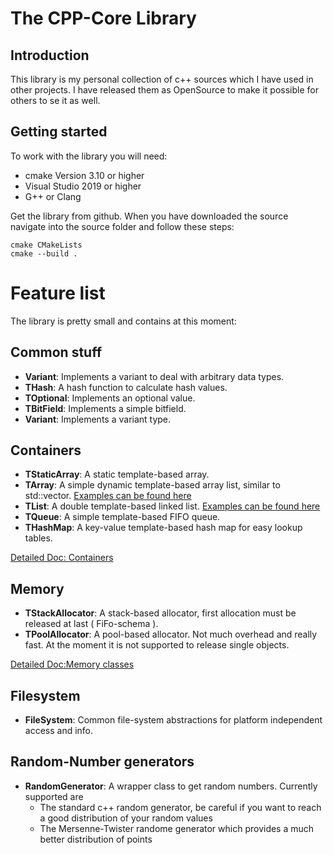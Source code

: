 # The CPP-Core Library

## Introduction
This library is my personal collection of c++ sources which I have used in other projects. 
I have released them as OpenSource to make it possible for others to se it as well.

## Getting started
To work with the library you will need:
- cmake Version 3.10 or higher
- Visual Studio 2019 or higher
- G++ or Clang

Get the library from github. When you have downloaded the source navigate into the source folder and follow these steps:
```
cmake CMakeLists 
cmake --build .
```
# Feature list
The library is pretty small and contains at this moment:

## Common stuff
* **Variant**:          Implements a variant to deal with arbitrary data types.
* **THash**:            A hash function to calculate hash values.
* **TOptional**:        Implements an optional value.
* **TBitField**:        Implements a simple bitfield.
* **Variant**:          Implements a variant type.

## Containers
* **TStaticArray**:     A static template-based array.
* **TArray**:           A simple dynamic template-based array list, similar to std::vector. [Examples can be found here](https://github.com/kimkulling/cppcore/blob/master/test/container/TArrayTest.cpp)
* **TList**:            A double template-based linked list. [Examples can be found here](https://github.com/kimkulling/cppcore/blob/master/test/container/TListTest.cpp) 
* **TQueue**:           A simple template-based FIFO queue.
* **THashMap**:         A key-value template-based hash map for easy lookup tables.

[Detailed Doc: Containers](./Container.md)  


## Memory
* **TStackAllocator**:  A stack-based allocator, first allocation must be released at last ( FiFo-schema ).
* **TPoolAllocator**:   A pool-based allocator. Not much overhead and really fast. At the moment it is not supported to release single objects.

[Detailed Doc:Memory classes](./Memory.md)  


## Filesystem
* **FileSystem**:      Common file-system abstractions for platform independent access and info.

## Random-Number generators
* **RandomGenerator**: A wrapper class to get random numbers. Currently supported are 
   * The standard c++ random generator, be careful if you want to reach a good distribution of 
     your random values
   * The Mersenne-Twister randome generator which provides a much better distribution of points
